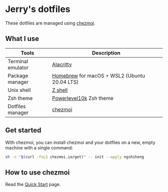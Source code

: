 # Jerry's dotfiles

These dotfiles are managed using [chezmoi](https://www.chezmoi.io/).

## What I use

| Tools             | Description                                                         |
| ----------------- | ------------------------------------------------------------------- |
| Terminal emulator | [Alacritty](https://alacritty.org/)                                 |
| Package manager   | [Homebrew](https://brew.sh/) for macOS + WSL2 (Ubuntu 20.04 LTS)    |
| Unix shell        | [Z shell](https://github.com/ohmyzsh/ohmyzsh/wiki/Installing-ZSH)   |
| Zsh theme         | [Powerlevel10k](https://github.com/romkatv/powerlevel10k) Zsh theme |
| Dotfiles manager  | [chezmoi](https://chezmoi.io/)                                      |

## Get started

With chezmoi, you can install chezmoi and your dotfiles on a new, empty machine with a single command:

```sh
sh -c "$(curl -fsLS chezmoi.io/get)" -- init --apply ngshiheng
```

## How to use chezmoi

Read the [Quick Start](https://www.chezmoi.io/quick-start/) page.
